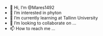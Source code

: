 - 👋 Hi, I’m @Mares1492
- 👀 I’m interested in phyton
- 🌱 I’m currently learning at Tallinn University
- 💞️ I’m looking to collaborate on ...
- 📫 How to reach me ...

<!---
Mares1492/Mares1492 is a ✨ special ✨ repository because its `README.md` (this file) appears on your GitHub profile.
You can click the Preview link to take a look at your changes.
--->
